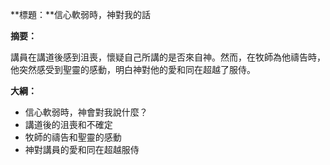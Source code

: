 **標題：**信心軟弱時，神對我的話

**摘要：**

講員在講道後感到沮喪，懷疑自己所講的是否來自神。然而，在牧師為他禱告時，他突然感受到聖靈的感動，明白神對他的愛和同在超越了服侍。

**大綱：**

* 信心軟弱時，神會對我說什麼？
* 講道後的沮喪和不確定
* 牧師的禱告和聖靈的感動
* 神對講員的愛和同在超越服侍